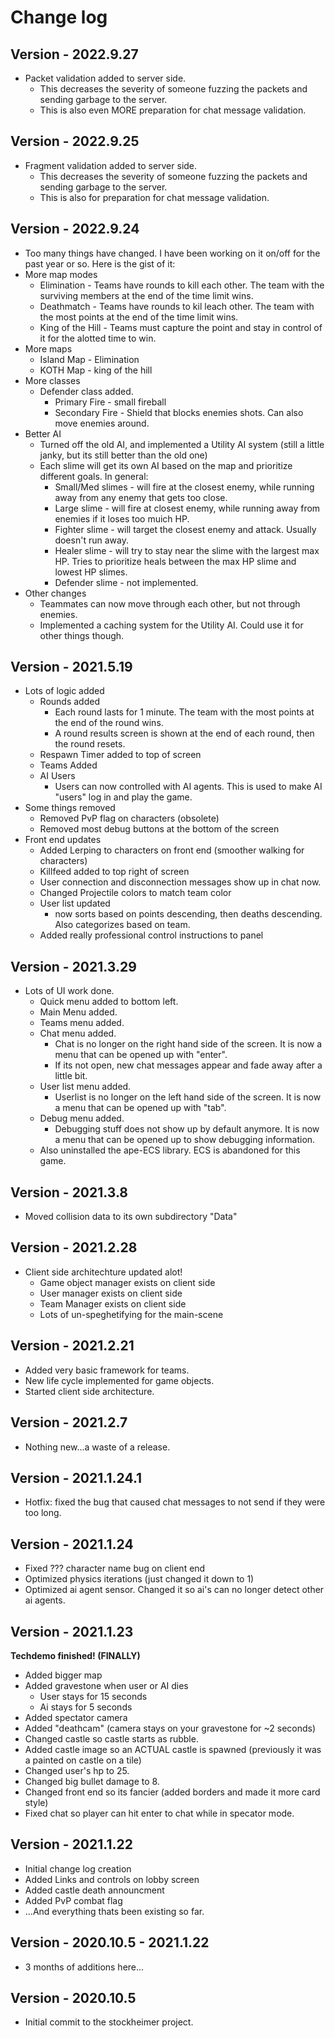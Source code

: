 # Change log

## Version - 2022.9.27
* Packet validation added to server side. 
  - This decreases the severity of someone fuzzing the packets and sending garbage to the server.
  - This is also even MORE preparation for chat message validation.


## Version - 2022.9.25
* Fragment validation added to server side. 
  - This decreases the severity of someone fuzzing the packets and sending garbage to the server.
  - This is also for preparation for chat message validation.


## Version - 2022.9.24
* Too many things have changed. I have been working on it on/off for the past year or so. Here is the gist of it:
* More map modes
  - Elimination - Teams have rounds to kill each other. The team with the surviving members at the end of the time limit wins.
  - Deathmatch - Teams have rounds to kil leach other. The team with the most points at the end of the time limit wins.
  - King of the Hill - Teams must capture the point and stay in control of it for the alotted time to win.
* More maps
  - Island Map - Elimination
  - KOTH Map - king of the hill
* More classes
  - Defender class added. 
    - Primary Fire - small fireball
	- Secondary Fire - Shield that blocks enemies shots. Can also move enemies around.
* Better AI
  - Turned off the old AI, and implemented a Utility AI system (still a little janky, but its still better than the old one)
  - Each slime will get its own AI based on the map and prioritize different goals. In general:
    - Small/Med slimes - will fire at the closest enemy, while running away from any enemy that gets too close.
	- Large slime - will fire at closest enemy, while running away from enemies if it loses too muich HP.
	- Fighter slime - will target the closest enemy and attack. Usually doesn't run away.
	- Healer slime - will try to stay near the slime with the largest max HP. Tries to prioritize heals between the max HP slime and lowest HP slimes.
	- Defender slime - not implemented.
* Other changes
  - Teammates can now move through each other, but not through enemies. 
  - Implemented a caching system for the Utility AI. Could use it for other things though.


## Version - 2021.5.19
* Lots of logic added
  - Rounds added
    - Each round lasts for 1 minute. The team with the most points at the end of the round wins.
    - A round results screen is shown at the end of each round, then the round resets.
  - Respawn Timer added to top of screen
  - Teams Added
  - AI Users
    - Users can now controlled with AI agents. This is used to make AI "users" log in and play the game.
* Some things removed
  - Removed PvP flag on characters (obsolete)
  - Removed most debug buttons at the bottom of the screen
* Front end updates
  - Added Lerping to characters on front end (smoother walking for characters)
  - Killfeed added to top right of screen
  - User connection and disconnection messages show up in chat now.
  - Changed Projectile colors to match team color
  - User list updated
    - now sorts based on points descending, then deaths descending. Also categorizes based on team.
  - Added really professional control instructions to panel

## Version - 2021.3.29
* Lots of UI work done.
   - Quick menu added to bottom left.
   - Main Menu added.
   - Teams menu added.
   - Chat menu added.
     - Chat is no longer on the right hand side of the screen. It is now a menu that can be opened up with "enter".
	 - If its not open, new chat messages appear and fade away after a little bit.
   - User list menu added.
     - Userlist is no longer on the left hand side of the screen. It is now a menu that can be opened up with "tab".
   - Debug menu added.
     - Debugging stuff does not show up by default anymore. It is now a menu that can be opened up to show debugging information.
   - Also uninstalled the ape-ECS library. ECS is abandoned for this game.

## Version - 2021.3.8
* Moved collision data to its own subdirectory "Data"

## Version - 2021.2.28
* Client side architechture updated alot!
   - Game object manager exists on client side
   - User manager exists on client side
   - Team Manager exists on client side
   - Lots of un-speghetifying for the main-scene

## Version - 2021.2.21
* Added very basic framework for teams.
* New life cycle implemented for game objects.
* Started client side architecture.

## Version - 2021.2.7
* Nothing new...a waste of a release.

## Version - 2021.1.24.1
* Hotfix: fixed the bug that caused chat messages to not send if they were too long.

## Version - 2021.1.24
* Fixed ??? character name bug on client end
* Optimized physics iterations (just changed it down to 1)
* Optimized ai agent sensor. Changed it so ai's can no longer detect other ai agents.

## Version - 2021.1.23
**Techdemo finished! (FINALLY)**
* Added bigger map
* Added gravestone when user or AI dies 
  * User stays for 15 seconds
  * Ai stays for 5 seconds
* Added spectator camera
* Added "deathcam" (camera stays on your gravestone for ~2 seconds)
* Changed castle so castle starts as rubble.
* Added castle image so an ACTUAL castle is spawned (previously it was a painted on castle on a tile)
* Changed user's hp to 25.
* Changed big bullet damage to 8.
* Changed front end so its fancier (added borders and made it more card style)
* Fixed chat so player can hit enter to chat while in specator mode.

## Version - 2021.1.22
* Initial change log creation
* Added Links and controls on lobby screen
* Added castle death announcment
* Added PvP combat flag
* ...And everything thats been existing so far.

## Version - 2020.10.5 - 2021.1.22
* 3 months of additions here...

## Version - 2020.10.5
* Initial commit to the stockheimer project. 